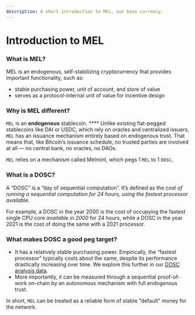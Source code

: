 ```yaml
---
description: A short introduction to MEL, our base currency.
---
```


# Introduction to MEL

### What is MEL?&#x20;

MEL is an endogenous, self-stabilizing cryptocurrency that provides important functionality, such as:

* stable purchasing power, unit of account, and store of value
* serves as a protocol-internal unit of value for incentive design

### Why is MEL different?&#x20;

`MEL` is an **endogenous** stablecoin. **** Unlike existing fiat-pegged stablecoins like DAI or USDC, which rely on oracles and centralized issuers, `MEL` has an issuance mechanism entirely based on endogenous trust. That means that, like Bitcoin’s issuance schedule, no trusted parties are involved at all — no central bank, no oracles, no DAOs.

`MEL` relies on a mechanism called Melmint, which pegs 1 `MEL` to 1 `DOSC`**.**

### What is a DOSC?

A “DOSC” is a “day of sequential computation”. It’s defined as the _cost of running a sequential computation for 24 hours, using the fastest processor available_.&#x20;

For example, a DOSC in the year 2000 is the cost of occupying the fastest single CPU core _available in 2000_ for 24 hours, while a DOSC in the year 2021 is the cost of doing the same with a 2021 processor.

### What makes DOSC a good peg target?

* It has a relatively stable purchasing power. Empirically, the “fastest processor” typically costs about the same, despite its performance drastically increasing over time. We explore this further in our [DOSC analysis data](https://github.com/themeliolabs/dosc-analysis).
* More importantly, it can be measured through a sequential proof-of-work on-chain by an autonomous mechanism with full endogenous trust.

In short, `MEL` can be treated as a reliable form of stable "default" money for the network.&#x20;



